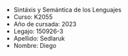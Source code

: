 + Sintáxis y Semántica de los Lenguajes
+ Curso: K2055
+ Año de cursada: 2023
+ Legajo: 150926-3
+ Apellido: Sedlaruk
+ Nombre: Diego
